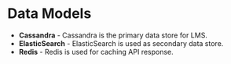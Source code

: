 # Data Models

* **Cassandra** - Cassandra is the primary data store for LMS.&#x20;
* **ElasticSearch** - ElasticSearch is used as secondary data store.
* **Redis** - Redis is used for caching API response.

